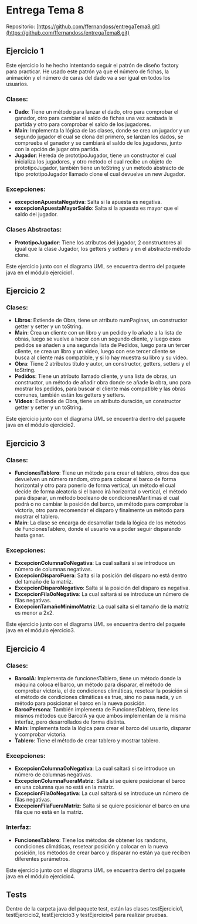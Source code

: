 # Entrega Tema 8

Repositorio: [https://github.com/ffernandoss/entregaTema8.git](https://github.com/ffernandoss/entregaTema8.git)

## Ejercicio 1

Este ejercicio lo he hecho intentando seguir el patrón de diseño factory para practicar. He usado este patrón ya que el número de fichas, la animación y el número de caras del dado va a ser igual en todos los usuarios.

### Clases:

- **Dado**: Tiene un método para lanzar el dado, otro para comprobar el ganador, otro para cambiar el saldo de fichas una vez acabada la partida y otro para comprobar el saldo de los jugadores.
- **Main**: Implementa la lógica de las clases, donde se crea un jugador y un segundo jugador el cual se clona del primero, se lanzan los dados, se comprueba el ganador y se cambiará el saldo de los jugadores, junto con la opción de jugar otra partida.
- **Jugador**: Hereda de prototipoJugador, tiene un constructor el cual inicializa los jugadores, y otro método el cual recibe un objeto de prototipoJugador, también tiene un toString y un método abstracto de tipo prototipoJugador llamado clone el cual devuelve un new Jugador.

### Excepciones:

- **excepcionApuestaNegativa**: Salta si la apuesta es negativa.
- **excepcionApuestaMayorSaldo**: Salta si la apuesta es mayor que el saldo del jugador.

### Clases Abstractas:

- **PrototipoJugador**: Tiene los atributos del jugador, 2 constructores al igual que la clase Jugador, los getters y setters y en el abstracto método clone.

Este ejercicio junto con el diagrama UML se encuentra dentro del paquete java en el módulo ejercicio1.

## Ejercicio 2

### Clases:

- **Libros**: Extiende de Obra, tiene un atributo numPaginas, un constructor getter y setter y un toString.
- **Main**: Crea un cliente con un libro y un pedido y lo añade a la lista de obras, luego se vuelve a hacer con un segundo cliente, y luego esos pedidos se añaden a una segunda lista de Pedidos, luego para un tercer cliente, se crea un libro y un video, luego con ese tercer cliente se busca al cliente más compatible, y si lo hay muestra su libro y su video.
- **Obra**: Tiene 2 atributos título y autor, un constructor, getters, setters y el toString.
- **Pedidos**: Tiene un atributo llamado cliente, y una lista de obras, un constructor, un método de añadir obra donde se añade la obra, uno para mostrar los pedidos, para buscar el cliente más compatible y las obras comunes, también están los getters y setters.
- **Videos**: Extiende de Obra, tiene un atributo duración, un constructor getter y setter y un toString.

Este ejercicio junto con el diagrama UML se encuentra dentro del paquete java en el módulo ejercicio2.

## Ejercicio 3

### Clases:

- **FuncionesTablero**: Tiene un método para crear el tablero, otros dos que devuelven un número random, otro para colocar el barco de forma horizontal y otro para ponerlo de forma vertical, un método el cual decide de forma aleatoria si el barco irá horizontal o vertical, el método para disparar, un método booleano de condicionesMaritimas el cual podrá o no cambiar la posición del barco, un método para comprobar la victoria, otro para recomendar el disparo y finalmente un método para mostrar el tablero.
- **Main**: La clase se encarga de desarrollar toda la lógica de los métodos de FuncionesTablero, donde el usuario va a poder seguir disparando hasta ganar.

### Excepciones:

- **ExcepcionColumna0oNegativa**: La cual saltará si se introduce un número de columnas negativas.
- **ExcepcionDisparoFuera**: Salta si la posición del disparo no está dentro del tamaño de la matriz.
- **ExcepcionDisparoNegativo**: Salta si la posición del disparo es negativa.
- **ExcepcionFila0oNegativa**: La cual saltará si se introduce un número de filas negativas.
- **ExcepcionTamañoMinimoMatriz**: La cual salta si el tamaño de la matriz es menor a 2x2.

Este ejercicio junto con el diagrama UML se encuentra dentro del paquete java en el módulo ejercicio3.

## Ejercicio 4

### Clases:

- **BarcoIA**: Implementa de funcionesTablero, tiene un método donde la máquina coloca el barco, un método para disparar, el método de comprobar victoria, el de condiciones climáticas, resetear la posición si el método de condiciones climáticas es true, sino no pasa nada, y un método para posicionar el barco en la nueva posición.
- **BarcoPersona**: También implementa de FuncionesTablero, tiene los mismos métodos que BarcoIA ya que ambos implementan de la misma interfaz, pero desarrollados de forma distinta.
- **Main**: Implementa toda la lógica para crear el barco del usuario, disparar y comprobar victoria.
- **Tablero**: Tiene el método de crear tablero y mostrar tablero.

### Excepciones:

- **ExcepcionColumna0oNegativa**: La cual saltará si se introduce un número de columnas negativas.
- **ExcepcionColumnaFueraMatriz**: Salta si se quiere posicionar el barco en una columna que no está en la matriz.
- **ExcepcionFila0oNegativa**: La cual saltará si se introduce un número de filas negativas.
- **ExcepcionFilaFueraMatriz**: Salta si se quiere posicionar el barco en una fila que no está en la matriz.

### Interfaz:

- **FuncionesTablero**: Tiene los métodos de obtener los randoms, condiciones climáticas, resetear posición y colocar en la nueva posición, los métodos de crear barco y disparar no están ya que reciben diferentes parámetros.

Este ejercicio junto con el diagrama UML se encuentra dentro del paquete java en el módulo ejercicio4.

## Tests

Dentro de la carpeta java del paquete test, están las clases testEjercicio1, testEjercicio2, testEjercicio3 y testEjercicio4 para realizar pruebas.
